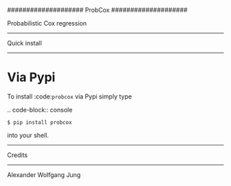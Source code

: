 ####################
ProbCox
####################


Probabilistic Cox regression

*************
Quick install
*************

Via Pypi
========

To install :code:`probcox` via Pypi simply type

.. code-block:: console

    $ pip install probcox

into your shell.


*******
Credits
*******

Alexander Wolfgang Jung

